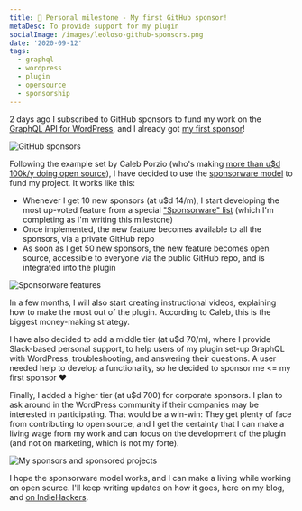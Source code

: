 ```yaml
---
title: 🤩 Personal milestone - My first GitHub sponsor!
metaDesc: To provide support for my plugin
socialImage: /images/leoloso-github-sponsors.png
date: '2020-09-12'
tags:
  - graphql
  - wordpress
  - plugin
  - opensource
  - sponsorship
---
```


2 days ago I subscribed to GitHub sponsors to fund my work on the [GraphQL API for WordPress](https://github.com/GraphQLAPI/graphql-api-for-wp), and I already got [my first sponsor](https://github.com/sponsors/leoloso/)!

![GitHub sponsors](/images/leoloso-github-sponsors.png "GitHub sponsors")

Following the example set by Caleb Porzio (who's making [more than u$d 100k/y doing open source](https://calebporzio.com/i-just-hit-dollar-100000yr-on-github-sponsors-heres-how-i-did-it)), I have decided to use the [sponsorware model](https://calebporzio.com/sponsorware) to fund my project. It works like this:

- Whenever I get 10 new sponsors (at u$d 14/m), I start developing the most up-voted feature from a special ["Sponsorware" list](https://github.com/GraphQLAPI/graphql-api-for-wp/projects/2) (which I'm completing as I'm writing this milestone)
- Once implemented, the new feature becomes available to all the sponsors, via a private GitHub repo
- As soon as I get 50 new sponsors, the new feature becomes open source, accessible to everyone via the public GitHub repo, and is integrated into the plugin

![Sponsorware features](/images/sponsorware-features.png "Sponsorware features")

In a few months, I will also start creating instructional videos, explaining how to make the most out of the plugin. According to Caleb, this is the biggest money-making strategy.

I have also decided to add a middle tier (at u$d 70/m), where I provide Slack-based personal support, to help users of my plugin set-up GraphQL with WordPress, troubleshooting, and answering their questions. A user needed help to develop a functionality, so he decided to sponsor me <= my first sponsor ❤️

Finally, I added a higher tier (at u$d 700) for corporate sponsors. I plan to ask around in the WordPress community if their companies may be interested in participating. That would be a win-win: They get plenty of face from contributing to open source, and I get the certainty that I can make a living wage from my work and can focus on the development of the plugin (and not on marketing, which is not my forte).

![My sponsors and sponsored projects](/images/leoloso-github-sponsor-projects.png "My sponsors and sponsored projects")

I hope the sponsorware model works, and I can make a living while working on open source. I'll keep writing updates on how it goes, here on my blog, and [on IndieHackers](https://www.indiehackers.com/leoloso).